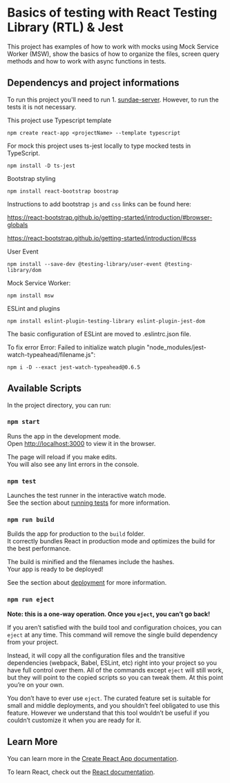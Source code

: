 # Basics of testing with React Testing Library (RTL) & Jest

This project has examples of how to work with mocks using Mock Service Worker (MSW), show the basics of how to organize the files, screen query methods and how to work with async functions in tests.

## Dependencys and project informations

To run this project you'll need to run 1. [sundae-server](../3-sundae-server "sundae-server"). However, to run the tests it is not necessary.

This project use Typescript template

`npm create react-app <projectName> --template typescript`

For mock this project uses ts-jest locally to type mocked tests in TypeScript.

`npm install -D ts-jest`

Bootstrap styling

`npm install react-bootstrap boostrap`

Instructions to add bootstrap `js` and `css` links can be found here:

https://react-bootstrap.github.io/getting-started/introduction/#browser-globals

https://react-bootstrap.github.io/getting-started/introduction/#css

User Event

`npm install --save-dev @testing-library/user-event @testing-library/dom`

Mock Service Worker:

`npm install msw`

ESLint and plugins

`npm install eslint-plugin-testing-library eslint-plugin-jest-dom`

The basic configuration of ESLint are moved to .eslintrc.json file.

To fix error Error: Failed to initialize watch plugin "node_modules/jest-watch-typeahead/filename.js":

`npm i -D --exact jest-watch-typeahead@0.6.5`

## Available Scripts

In the project directory, you can run:

### `npm start`

Runs the app in the development mode.\
Open [http://localhost:3000](http://localhost:3000) to view it in the browser.

The page will reload if you make edits.\
You will also see any lint errors in the console.

### `npm test`

Launches the test runner in the interactive watch mode.\
See the section about [running tests](https://facebook.github.io/create-react-app/docs/running-tests) for more information.

### `npm run build`

Builds the app for production to the `build` folder.\
It correctly bundles React in production mode and optimizes the build for the best performance.

The build is minified and the filenames include the hashes.\
Your app is ready to be deployed!

See the section about [deployment](https://facebook.github.io/create-react-app/docs/deployment) for more information.

### `npm run eject`

**Note: this is a one-way operation. Once you `eject`, you can’t go back!**

If you aren’t satisfied with the build tool and configuration choices, you can `eject` at any time. This command will remove the single build dependency from your project.

Instead, it will copy all the configuration files and the transitive dependencies (webpack, Babel, ESLint, etc) right into your project so you have full control over them. All of the commands except `eject` will still work, but they will point to the copied scripts so you can tweak them. At this point you’re on your own.

You don’t have to ever use `eject`. The curated feature set is suitable for small and middle deployments, and you shouldn’t feel obligated to use this feature. However we understand that this tool wouldn’t be useful if you couldn’t customize it when you are ready for it.

## Learn More

You can learn more in the [Create React App documentation](https://facebook.github.io/create-react-app/docs/getting-started).

To learn React, check out the [React documentation](https://reactjs.org/).
